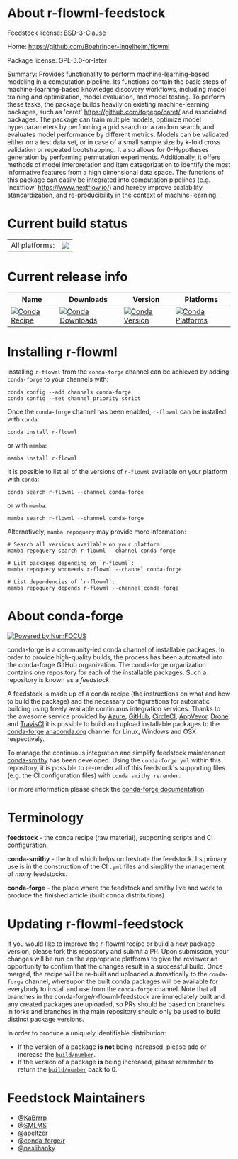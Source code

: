 About r-flowml-feedstock
========================

Feedstock license: [BSD-3-Clause](https://github.com/conda-forge/r-flowml-feedstock/blob/main/LICENSE.txt)

Home: https://github.com/Boehringer-Ingelheim/flowml

Package license: GPL-3.0-or-later

Summary: Provides functionality to perform machine-learning-based modeling in a computation pipeline. Its functions contain the basic steps of machine-learning-based knowledge discovery workflows, including model training and optimization, model evaluation, and model testing. To perform these tasks, the package builds heavily on existing machine-learning packages, such as 'caret' <https://github.com/topepo/caret/> and associated packages. The package can train multiple models, optimize model hyperparameters by performing a grid search or a random search, and evaluates model performance by different metrics. Models can be validated either on a test data set, or in case of a small sample size by k-fold cross validation or repeated bootstrapping. It also allows for 0-Hypotheses generation by performing permutation experiments. Additionally, it offers methods of model interpretation and item categorization to identify the most informative features from a high dimensional data space. The functions of this package can easily be integrated into computation pipelines (e.g. 'nextflow' <https://www.nextflow.io/>) and hereby improve scalability, standardization, and re-producibility in the context of machine-learning.

Current build status
====================


<table><tr><td>All platforms:</td>
    <td>
      <a href="https://dev.azure.com/conda-forge/feedstock-builds/_build/latest?definitionId=20553&branchName=main">
        <img src="https://dev.azure.com/conda-forge/feedstock-builds/_apis/build/status/r-flowml-feedstock?branchName=main">
      </a>
    </td>
  </tr>
</table>

Current release info
====================

| Name | Downloads | Version | Platforms |
| --- | --- | --- | --- |
| [![Conda Recipe](https://img.shields.io/badge/recipe-r--flowml-green.svg)](https://anaconda.org/conda-forge/r-flowml) | [![Conda Downloads](https://img.shields.io/conda/dn/conda-forge/r-flowml.svg)](https://anaconda.org/conda-forge/r-flowml) | [![Conda Version](https://img.shields.io/conda/vn/conda-forge/r-flowml.svg)](https://anaconda.org/conda-forge/r-flowml) | [![Conda Platforms](https://img.shields.io/conda/pn/conda-forge/r-flowml.svg)](https://anaconda.org/conda-forge/r-flowml) |

Installing r-flowml
===================

Installing `r-flowml` from the `conda-forge` channel can be achieved by adding `conda-forge` to your channels with:

```
conda config --add channels conda-forge
conda config --set channel_priority strict
```

Once the `conda-forge` channel has been enabled, `r-flowml` can be installed with `conda`:

```
conda install r-flowml
```

or with `mamba`:

```
mamba install r-flowml
```

It is possible to list all of the versions of `r-flowml` available on your platform with `conda`:

```
conda search r-flowml --channel conda-forge
```

or with `mamba`:

```
mamba search r-flowml --channel conda-forge
```

Alternatively, `mamba repoquery` may provide more information:

```
# Search all versions available on your platform:
mamba repoquery search r-flowml --channel conda-forge

# List packages depending on `r-flowml`:
mamba repoquery whoneeds r-flowml --channel conda-forge

# List dependencies of `r-flowml`:
mamba repoquery depends r-flowml --channel conda-forge
```


About conda-forge
=================

[![Powered by
NumFOCUS](https://img.shields.io/badge/powered%20by-NumFOCUS-orange.svg?style=flat&colorA=E1523D&colorB=007D8A)](https://numfocus.org)

conda-forge is a community-led conda channel of installable packages.
In order to provide high-quality builds, the process has been automated into the
conda-forge GitHub organization. The conda-forge organization contains one repository
for each of the installable packages. Such a repository is known as a *feedstock*.

A feedstock is made up of a conda recipe (the instructions on what and how to build
the package) and the necessary configurations for automatic building using freely
available continuous integration services. Thanks to the awesome service provided by
[Azure](https://azure.microsoft.com/en-us/services/devops/), [GitHub](https://github.com/),
[CircleCI](https://circleci.com/), [AppVeyor](https://www.appveyor.com/),
[Drone](https://cloud.drone.io/welcome), and [TravisCI](https://travis-ci.com/)
it is possible to build and upload installable packages to the
[conda-forge](https://anaconda.org/conda-forge) [anaconda.org](https://anaconda.org/)
channel for Linux, Windows and OSX respectively.

To manage the continuous integration and simplify feedstock maintenance
[conda-smithy](https://github.com/conda-forge/conda-smithy) has been developed.
Using the ``conda-forge.yml`` within this repository, it is possible to re-render all of
this feedstock's supporting files (e.g. the CI configuration files) with ``conda smithy rerender``.

For more information please check the [conda-forge documentation](https://conda-forge.org/docs/).

Terminology
===========

**feedstock** - the conda recipe (raw material), supporting scripts and CI configuration.

**conda-smithy** - the tool which helps orchestrate the feedstock.
                   Its primary use is in the construction of the CI ``.yml`` files
                   and simplify the management of *many* feedstocks.

**conda-forge** - the place where the feedstock and smithy live and work to
                  produce the finished article (built conda distributions)


Updating r-flowml-feedstock
===========================

If you would like to improve the r-flowml recipe or build a new
package version, please fork this repository and submit a PR. Upon submission,
your changes will be run on the appropriate platforms to give the reviewer an
opportunity to confirm that the changes result in a successful build. Once
merged, the recipe will be re-built and uploaded automatically to the
`conda-forge` channel, whereupon the built conda packages will be available for
everybody to install and use from the `conda-forge` channel.
Note that all branches in the conda-forge/r-flowml-feedstock are
immediately built and any created packages are uploaded, so PRs should be based
on branches in forks and branches in the main repository should only be used to
build distinct package versions.

In order to produce a uniquely identifiable distribution:
 * If the version of a package **is not** being increased, please add or increase
   the [``build/number``](https://docs.conda.io/projects/conda-build/en/latest/resources/define-metadata.html#build-number-and-string).
 * If the version of a package **is** being increased, please remember to return
   the [``build/number``](https://docs.conda.io/projects/conda-build/en/latest/resources/define-metadata.html#build-number-and-string)
   back to 0.

Feedstock Maintainers
=====================

* [@KaBrrrp](https://github.com/KaBrrrp/)
* [@SMLMS](https://github.com/SMLMS/)
* [@apeltzer](https://github.com/apeltzer/)
* [@conda-forge/r](https://github.com/orgs/conda-forge/teams/r/)
* [@neslihanky](https://github.com/neslihanky/)

